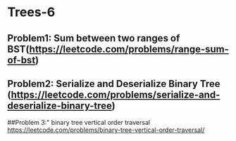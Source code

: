 # Trees-6

## Problem1: Sum between two ranges of BST(https://leetcode.com/problems/range-sum-of-bst)



## Problem2: Serialize and Deserialize Binary Tree (https://leetcode.com/problems/serialize-and-deserialize-binary-tree)


##Problem 3:" binary tree vertical order traversal https://leetcode.com/problems/binary-tree-vertical-order-traversal/